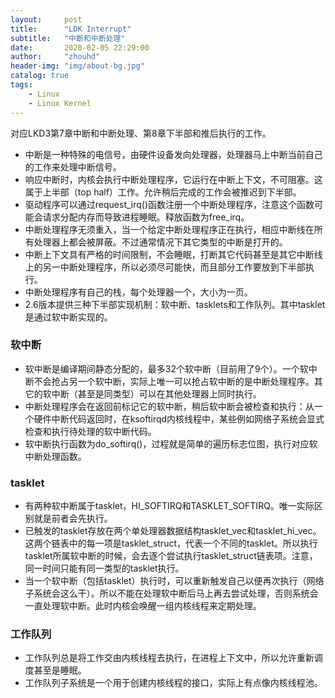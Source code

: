 ```yaml
---
layout:     post
title:      "LDK Interrupt"
subtitle:   "中断和中断处理"
date:       2020-02-05 22:29:00
author:     "zhouhd"
header-img: "img/about-bg.jpg"
catalog: true
tags:
    - Linux
    - Linux Kernel
---
```


对应LKD3第7章中断和中断处理、第8章下半部和推后执行的工作。

- 中断是一种特殊的电信号，由硬件设备发向处理器，处理器马上中断当前自己的工作来处理中断信号。
- 响应中断时，内核会执行中断处理程序，它运行在中断上下文，不可阻塞。这属于上半部（top half）工作。允许稍后完成的工作会被推迟到下半部。
- 驱动程序可以通过request_irq()函数注册一个中断处理程序，注意这个函数可能会请求分配内存而导致进程睡眠。释放函数为free_irq。
- 中断处理程序无须重入，当一个给定中断处理程序正在执行，相应中断线在所有处理器上都会被屏蔽。不过通常情况下其它类型的中断是打开的。
- 中断上下文具有严格的时间限制，不会睡眠，打断其它代码甚至是其它中断线上的另一中断处理程序，所以必须尽可能快，而且部分工作要放到下半部执行。
- 中断处理程序有自己的栈，每个处理器一个，大小为一页。
- 2.6版本提供三种下半部实现机制：软中断、tasklets和工作队列。其中tasklet是通过软中断实现的。

### 软中断
- 软中断是编译期间静态分配的，最多32个软中断（目前用了9个）。一个软中断不会抢占另一个软中断，实际上唯一可以抢占软中断的是中断处理程序。其它的软中断（甚至是同类型）可以在其他处理器上同时执行。
- 中断处理程序会在返回前标记它的软中断，稍后软中断会被检查和执行：从一个硬件中断代码返回时，在ksoftirqd内核线程中，某些例如网络子系统会显式检查和执行待处理的软中断代码。
- 软中断执行函数为do_softirq()，过程就是简单的遍历标志位图，执行对应软中断处理函数。

### tasklet
- 有两种软中断属于tasklet，HI_SOFTIRQ和TASKLET_SOFTIRQ。唯一实际区别就是前者会先执行。
- 已触发的tasklet存放在两个单处理器数据结构tasklet_vec和tasklet_hi_vec。这两个链表中的每一项是tasklet_struct，代表一个不同的tasklet。所以执行tasklet所属软中断的时候，会去逐个尝试执行tasklet_struct链表项。注意，同一时间只能有同一类型的tasklet执行。
- 当一个软中断（包括tasklet）执行时，可以重新触发自己以便再次执行（网络子系统会这么干）。所以不能在处理软中断后马上再去尝试处理，否则系统会一直处理软中断。此时内核会唤醒一组内核线程来定期处理。

### 工作队列
- 工作队列总是将工作交由内核线程去执行，在进程上下文中，所以允许重新调度甚至是睡眠。
- 工作队列子系统是一个用于创建内核线程的接口，实际上有点像内核线程池。